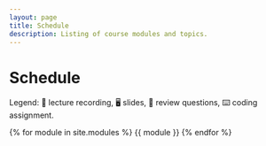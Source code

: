 ```yaml
---
layout: page
title: Schedule
description: Listing of course modules and topics.
---
```


# Schedule
Legend: 🎥 lecture recording, 🖥 slides, 📝 review questions, ⌨️ coding assignment.

{% for module in site.modules %}
{{ module }}
{% endfor %}
